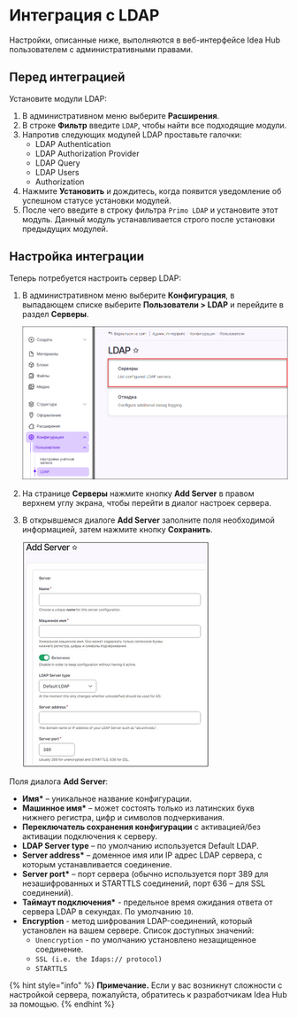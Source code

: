 # Интеграция с LDAP

Настройки, описанные ниже, выполняются в веб-интерфейсе Idea Hub пользователем с административными правами.

## Перед интеграцией

Установите модули LDAP:
1. В административном меню выберите **Расширения**.
1. В строке **Фильтр** введите `LDAP`, чтобы найти все подходящие модули.
1. Напротив следующих модулей LDAP проставьте галочки:
   * LDAP Authentication
   * LDAP Authorization Provider
   * LDAP Query
   * LDAP Users
   * Authorization
1. Нажмите **Установить** и дождитесь, когда появится уведомление об успешном статусе установки модулей.
1. После чего введите в строку фильтра `Primo LDAP` и установите этот модуль. Данный модуль устанавливается строго после установки предыдущих модулей.

## Настройка интеграции

Теперь потребуется настроить сервер LDAP:

1. В административном меню выберите **Конфигурация**, в выпадающем списке выберите **Пользователи > LDAP** и перейдите в раздел **Серверы**.

   ![](<../../../idea-hub/resources/installation/config-ldap.png>)

1. На странице **Серверы** нажмите кнопку **Add Server** в правом верхнем углу экрана, чтобы перейти в диалог настроек сервера.
1. В открывшемся диалоге **Add Server** заполните поля необходимой информацией, затем нажмите кнопку **Сохранить**.

   ![](<../../../.gitbook/assets/LDAP_integration-AddServer_dialog.png>)

Поля диалога **Add Server**:
* **Имя\*** – уникальное название конфигурации.
* **Машинное имя\*** – может состоять только из латинских букв нижнего регистра, цифр и символов подчеркивания.
* **Переключатель сохранения конфигурации** с активацией/без активации подключения к серверу.
* **LDAP Server type** – по умолчанию используется Default LDAP.
* **Server address\*** – доменное имя или IP адрес LDAP сервера, с которым устанавливается соединение.
* **Server port\*** – порт сервера (обычно используется порт 389 для незашифрованных и STARTTLS соединений, порт 636 – для SSL соединений).
* **Таймаут подключения\*** - предельное время ожидания ответа от сервера LDAP в секундах. По умолчанию `10`.
* **Encryption** - метод шифрования LDAP-соединений, который установлен на вашем сервере. Список доступных значений:
  * `Unencryption` - по умолчанию установлено незащищенное соединение.
  * `SSL (i.e. the Idaps:// protocol)`
  * `STARTTLS`


{% hint style="info" %}
**Примечание.** Если у вас возникнут сложности с настройкой сервера, пожалуйста, обратитесь к разработчикам Idea Hub за помощью.
{% endhint %}

